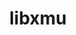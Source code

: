 ---
title: "libxmu"
layout: cache
categories: [package, develop]
meta: {"compilers": ["gcc@=11.4.0", "oneapi@=2024.2.1"], "num_specs": 15, "num_specs_by_stack": {"e4s": 5, "e4s-oneapi": 5, "hep": 5, "root": 15}, "oss": ["ubuntu22.04"], "platforms": ["linux"], "stacks": ["e4s", "e4s-oneapi", "hep", "root"], "targets": ["x86_64_v3"], "versions": ["1.2.1"]}
spec_details: [{"compiler": "oneapi@=2024.2.1", "hash": "2pqwjh6mzsqzr3s547pu3y5zy3yvrir2", "os": "ubuntu22.04", "platform": "linux", "size": "-", "stacks": ["e4s-oneapi", "root"], "target": "x86_64_v3", "variants": ["build_system=autotools"], "versions": ["1.2.1"]}, {"compiler": "gcc@=11.4.0", "hash": "3nzjjschgofvrtmqiw6ah3cslhyq2f4q", "os": "ubuntu22.04", "platform": "linux", "size": "-", "stacks": ["hep", "root"], "target": "x86_64_v3", "variants": ["build_system=autotools"], "versions": ["1.2.1"]}, {"compiler": "gcc@=11.4.0", "hash": "4pu74bxp62nmuwwxfw72b3i3p2qkpyie", "os": "ubuntu22.04", "platform": "linux", "size": "-", "stacks": ["e4s", "root"], "target": "x86_64_v3", "variants": ["build_system=autotools"], "versions": ["1.2.1"]}, {"compiler": "oneapi@=2024.2.1", "hash": "57h36qsq5u34lr4cu2ihbo2ugpkxt5hu", "os": "ubuntu22.04", "platform": "linux", "size": "-", "stacks": ["e4s-oneapi", "root"], "target": "x86_64_v3", "variants": ["build_system=autotools"], "versions": ["1.2.1"]}, {"compiler": "oneapi@=2024.2.1", "hash": "5dywbl3wn7gga33djnghihtnxlwqkz5g", "os": "ubuntu22.04", "platform": "linux", "size": "-", "stacks": ["e4s-oneapi", "root"], "target": "x86_64_v3", "variants": ["build_system=autotools"], "versions": ["1.2.1"]}, {"compiler": "gcc@=11.4.0", "hash": "7ruzumesbjg65jcxo7qgywzzagboenbc", "os": "ubuntu22.04", "platform": "linux", "size": "-", "stacks": ["e4s", "root"], "target": "x86_64_v3", "variants": ["build_system=autotools"], "versions": ["1.2.1"]}, {"compiler": "gcc@=11.4.0", "hash": "bvti7vm7o5firnwycobgrwdwzul4xvzn", "os": "ubuntu22.04", "platform": "linux", "size": "-", "stacks": ["e4s", "root"], "target": "x86_64_v3", "variants": ["build_system=autotools"], "versions": ["1.2.1"]}, {"compiler": "gcc@=11.4.0", "hash": "eb6yqwicsbeb7zndxcfqu7jdk4xvzwhr", "os": "ubuntu22.04", "platform": "linux", "size": "-", "stacks": ["hep", "root"], "target": "x86_64_v3", "variants": ["build_system=autotools"], "versions": ["1.2.1"]}, {"compiler": "gcc@=11.4.0", "hash": "gf5drurrye3lax7kxbjpscpp6ib6di4p", "os": "ubuntu22.04", "platform": "linux", "size": "-", "stacks": ["e4s", "root"], "target": "x86_64_v3", "variants": ["build_system=autotools"], "versions": ["1.2.1"]}, {"compiler": "oneapi@=2024.2.1", "hash": "gisxrkgrghiyd3gkr2nkofsekx7zxgue", "os": "ubuntu22.04", "platform": "linux", "size": "-", "stacks": ["e4s-oneapi", "root"], "target": "x86_64_v3", "variants": ["build_system=autotools"], "versions": ["1.2.1"]}, {"compiler": "gcc@=11.4.0", "hash": "jrhzudm6kr753dryofxp66hz67pti7ow", "os": "ubuntu22.04", "platform": "linux", "size": "-", "stacks": ["hep", "root"], "target": "x86_64_v3", "variants": ["build_system=autotools"], "versions": ["1.2.1"]}, {"compiler": "gcc@=11.4.0", "hash": "tnycvg5625c6d2difaxx7zt2ny5lhs2i", "os": "ubuntu22.04", "platform": "linux", "size": "-", "stacks": ["e4s", "root"], "target": "x86_64_v3", "variants": ["build_system=autotools"], "versions": ["1.2.1"]}, {"compiler": "oneapi@=2024.2.1", "hash": "umjvuk7cof7ot6t26pwazgrpv2i6a3os", "os": "ubuntu22.04", "platform": "linux", "size": "-", "stacks": ["e4s-oneapi", "root"], "target": "x86_64_v3", "variants": ["build_system=autotools"], "versions": ["1.2.1"]}, {"compiler": "gcc@=11.4.0", "hash": "xvif5w426ojcncmkzsnzxn4hgmuuqr3e", "os": "ubuntu22.04", "platform": "linux", "size": "-", "stacks": ["hep", "root"], "target": "x86_64_v3", "variants": ["build_system=autotools"], "versions": ["1.2.1"]}, {"compiler": "gcc@=11.4.0", "hash": "zizi4pj727zohhudanihcxzc3vdykwtk", "os": "ubuntu22.04", "platform": "linux", "size": "-", "stacks": ["hep", "root"], "target": "x86_64_v3", "variants": ["build_system=autotools"], "versions": ["1.2.1"]}]
---